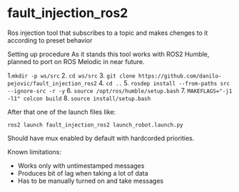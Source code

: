 # fault_injection_ros2
Ros injection tool that subscribes to a topic and makes chenges to it according to preset behavior

Setting up procedure
As it stands this tool works with ROS2 Humble, planned to port on ROS Melodic in near future. 

1.`mkdir -p ws/src`
2. `cd ws/src`
3. `git clone https://github.com/danilo-pejovic/fault_injection_ros2`
4. `cd ..`
5. `rosdep install --from-paths src --ignore-src -r -y`
6. `source /opt/ros/humble/setup.bash`
7. `MAKEFLAGS="-j1 -l1" colcon build`
8. `source install/setup.bash`

After that one of the launch files like: 
 
  `ros2 launch fault_injection_ros2 launch_robot.launch.py`

Should have mux enabled by default with hardcorded priorities.

Known limitations: 

- Works only with untimestamped messages
- Produces bit of lag when taking a lot of data
- Has to be manually turned on and take messages
